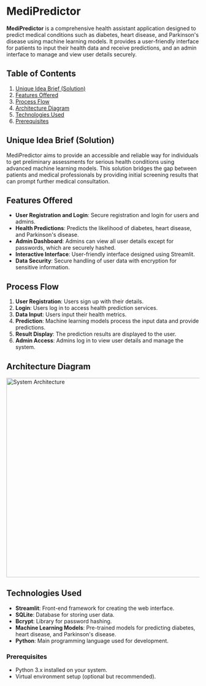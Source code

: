 # MediPredictor

**MediPredictor** is a comprehensive health assistant application designed to predict medical conditions such as diabetes, heart disease, and Parkinson's disease using machine learning models. It provides a user-friendly interface for patients to input their health data and receive predictions, and an admin interface to manage and view user details securely.

## Table of Contents
1. [Unique Idea Brief (Solution)](#unique-idea-brief-solution)
2. [Features Offered](#features-offered)
3. [Process Flow](#process-flow)
4. [Architecture Diagram](#architecture-diagram)
5. [Technologies Used](#technologies-used)
6. [Prerequisites](#prereguisites)

## Unique Idea Brief (Solution)
MediPredictor aims to provide an accessible and reliable way for individuals to get preliminary assessments for serious health conditions using advanced machine learning models. This solution bridges the gap between patients and medical professionals by providing initial screening results that can prompt further medical consultation.

## Features Offered
- **User Registration and Login**: Secure registration and login for users and admins.
- **Health Predictions**: Predicts the likelihood of diabetes, heart disease, and Parkinson's disease.
- **Admin Dashboard**: Admins can view all user details except for passwords, which are securely hashed.
- **Interactive Interface**: User-friendly interface designed using Streamlit.
- **Data Security**: Secure handling of user data with encryption for sensitive information.

## Process Flow
1. **User Registration**: Users sign up with their details.
2. **Login**: Users log in to access health prediction services.
3. **Data Input**: Users input their health metrics.
4. **Prediction**: Machine learning models process the input data and provide predictions.
5. **Result Display**: The prediction results are displayed to the user.
6. **Admin Access**: Admins log in to view user details and manage the system.

## Architecture Diagram
<img width="520" alt="System Architecture" src="https://github.com/aumvashi/MediPredictor/assets/165994662/f97da9ad-2b34-477f-a879-b2d73cfb2bc0">


## Technologies Used
- **Streamlit**: Front-end framework for creating the web interface.
- **SQLite**: Database for storing user data.
- **Bcrypt**: Library for password hashing.
- **Machine Learning Models**: Pre-trained models for predicting diabetes, heart disease, and Parkinson's disease.
- **Python**: Main programming language used for development.


### Prerequisites
- Python 3.x installed on your system.
- Virtual environment setup (optional but recommended).


